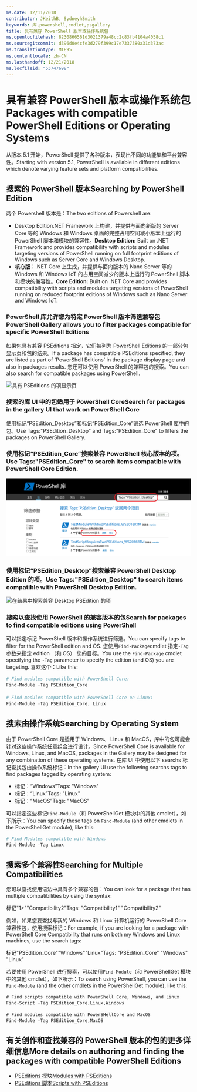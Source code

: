 ```yaml
---
ms.date: 12/11/2018
contributor: JKeithB, SydneyhSmith
keywords: 库,powershell,cmdlet,psgallery
title: 具有兼容 PowerShell 版本或操作系统包
ms.openlocfilehash: 8230866561d3021379a48cc2c83fb4104a4058c1
ms.sourcegitcommit: d396d0e4cfe3d279f399c17e7337380a31d373ac
ms.translationtype: MTE95
ms.contentlocale: zh-CN
ms.lasthandoff: 12/21/2018
ms.locfileid: "53747698"
---
```

# <a name="packages-with-compatible-powershell-editions-or-operating-systems"></a><span data-ttu-id="bf638-103">具有兼容 PowerShell 版本或操作系统包</span><span class="sxs-lookup"><span data-stu-id="bf638-103">Packages with compatible PowerShell Editions or Operating Systems</span></span>

<span data-ttu-id="bf638-104">从版本 5.1 开始，PowerShell 提供了各种版本，表现出不同的功能集和平台兼容性。</span><span class="sxs-lookup"><span data-stu-id="bf638-104">Starting with version 5.1, PowerShell is available in different editions which denote varying feature sets and platform compatibilities.</span></span>

## <a name="searching-by-powershell-edition"></a><span data-ttu-id="bf638-105">搜索的 PowerShell 版本</span><span class="sxs-lookup"><span data-stu-id="bf638-105">Searching by PowerShell Edition</span></span> 
<span data-ttu-id="bf638-106">两个 Powershell 版本是：</span><span class="sxs-lookup"><span data-stu-id="bf638-106">The two editions of Powershell are:</span></span>
- <span data-ttu-id="bf638-107">Desktop Edition.NET Framework 上构建，并提供与面向新版的 Server Core 等的 Windows 和 Windows 桌面的完整占用空间减小版本上运行的 PowerShell 脚本和模块的兼容性。</span><span class="sxs-lookup"><span data-stu-id="bf638-107">**Desktop Edition:** Built on .NET Framework and provides compatibility with scripts and modules targeting versions of PowerShell running on full footprint editions of Windows such as Server Core and Windows Desktop.</span></span>
- <span data-ttu-id="bf638-108">**核心版：**.NET Core 上生成，并提供与面向版本的 Nano Server 等的 Windows 和 Windows IoT 的占用空间减少的版本上运行的 PowerShell 脚本和模块的兼容性。</span><span class="sxs-lookup"><span data-stu-id="bf638-108">**Core Edition:** Built on .NET Core and provides compatibility with scripts and modules targeting versions of PowerShell running on reduced footprint editions of Windows such as Nano Server and Windows IoT.</span></span>

### <a name="powershell-gallery-allows-you-to-filter-packages-compatible-for-specific-powershell-editions"></a><span data-ttu-id="bf638-109">PowerShell 库允许您为特定 PowerShell 版本筛选兼容包</span><span class="sxs-lookup"><span data-stu-id="bf638-109">PowerShell Gallery allows you to filter packages compatible for specific PowerShell Editions</span></span>

<span data-ttu-id="bf638-110">如果包具有兼容 PSEditions 指定，它们被列为 PowerShell Editions 的一部分包显示页和包的结果。</span><span class="sxs-lookup"><span data-stu-id="bf638-110">If a package has compatible PSEditions specified, they are listed as part of 'PowerShell Editions' in the package display page and also in packages results.</span></span>
<span data-ttu-id="bf638-111">您还可以使用 PowerShell 的兼容包的搜索。</span><span class="sxs-lookup"><span data-stu-id="bf638-111">You can also search for compatible packages using PowerShell.</span></span>

![具有 PSEditions 的项显示页](../../Images/packagedisplaypagewithpseditions.PNG)

### <a name="search-for-packages-in-the-gallery-ui-that-work-on-powershell-core"></a><span data-ttu-id="bf638-113">搜索的库 UI 中的包适用于 PowerShell Core</span><span class="sxs-lookup"><span data-stu-id="bf638-113">Search for packages in the gallery UI that work on PowerShell Core</span></span>

<span data-ttu-id="bf638-114">使用标记“PSEdition_Desktop”和标记“PSEdition_Core”筛选 PowerShell 库中的包。</span><span class="sxs-lookup"><span data-stu-id="bf638-114">Use Tags:"PSEdition_Desktop" and Tags:"PSEdition_Core" to filters the packages on PowerShell Gallery.</span></span>

### <a name="use-tagspseditioncore-to-search-items-compatible-with-powershell-core-edition"></a><span data-ttu-id="bf638-115">使用标记“PSEdition_Core”搜索兼容 PowerShell 核心版本的项。</span><span class="sxs-lookup"><span data-stu-id="bf638-115">Use Tags:"PSEdition_Core" to search items compatible with PowerShell Core Edition.</span></span>

![在结果中搜索兼容 Core PSEdition 的项](../../Images/searchresultswithpseditions.PNG)

### <a name="use-tagspseditiondesktop-to-search-items-compatible-with-powershell-desktop-edition"></a><span data-ttu-id="bf638-117">使用标记“PSEdition_Desktop”搜索兼容 PowerShell Desktop Edition 的项。</span><span class="sxs-lookup"><span data-stu-id="bf638-117">Use Tags:"PSEdition_Desktop" to search items compatible with PowerShell Desktop Edition.</span></span>

![在结果中搜索兼容 Desktop PSEdition 的项](../../Images/searchresultswithpseditionsdesktop.PNG)

### <a name="search-for-packages-to-find-compatible-editions-using-powershell"></a><span data-ttu-id="bf638-119">搜索以查找使用 PowerShell 的兼容版本的包</span><span class="sxs-lookup"><span data-stu-id="bf638-119">Search for packages to find compatible editions using PowerShell</span></span>
<span data-ttu-id="bf638-120">可以指定标记 PowerShell 版本和操作系统进行筛选。</span><span class="sxs-lookup"><span data-stu-id="bf638-120">You can specify tags to filter for the PowerShell edition and OS.</span></span> <span data-ttu-id="bf638-121">您使用`Find-Package`cmdlet 指定`-Tag`参数来指定 edition （和 OS） 您的目标。</span><span class="sxs-lookup"><span data-stu-id="bf638-121">You use the `Find-Package` cmdlet specifying the `-Tag` parameter to specify the edition (and OS) you are targeting.</span></span>
<span data-ttu-id="bf638-122">喜欢这个：</span><span class="sxs-lookup"><span data-stu-id="bf638-122">Like this:</span></span>

```powershell
# Find modules compatible with PowerShell Core:
Find-Module -Tag PSEdition_Core

# Find modules compatible with PowerShell Core on Linux:
Find-Module -Tag PSEdition_Core, Linux
```

## <a name="searching-by-operating-system"></a><span data-ttu-id="bf638-123">搜索由操作系统</span><span class="sxs-lookup"><span data-stu-id="bf638-123">Searching by Operating System</span></span> 

<span data-ttu-id="bf638-124">由于 PowerShell Core 是适用于 Windows、 Linux 和 MacOS，库中的包可能会针对这些操作系统任意组合进行设计。</span><span class="sxs-lookup"><span data-stu-id="bf638-124">Since PowerShell Core is available for Windows, Linux, and MacOS, packages in the Gallery may be designed for any combination of these operating systems.</span></span> <span data-ttu-id="bf638-125">在库 UI 中使用以下 searchs 标记查找包由操作系统标记：</span><span class="sxs-lookup"><span data-stu-id="bf638-125">In the gallery UI use the following searchs tags to find packages tagged by operating system:</span></span>

- <span data-ttu-id="bf638-126">标记：“Windows”</span><span class="sxs-lookup"><span data-stu-id="bf638-126">Tags: "Windows"</span></span>
- <span data-ttu-id="bf638-127">标记：“Linux”</span><span class="sxs-lookup"><span data-stu-id="bf638-127">Tags: "Linux"</span></span>
- <span data-ttu-id="bf638-128">标记：“MacOS”</span><span class="sxs-lookup"><span data-stu-id="bf638-128">Tags: "MacOS"</span></span> 

<span data-ttu-id="bf638-129">可以指定这些标记`Find-Module`（和 PowerShellGet 模块中的其他 cmdlet），如下所示：</span><span class="sxs-lookup"><span data-stu-id="bf638-129">You can specify these tags on `Find-Module` (and other cmdlets in the PowerShellGet module), like this:</span></span>

```powershell
# Find Modules compatible with Windows
Find-Module -Tag Linux
```

## <a name="searching-for-multiple-compatibilities"></a><span data-ttu-id="bf638-130">搜索多个兼容性</span><span class="sxs-lookup"><span data-stu-id="bf638-130">Searching for Multiple Compatibilities</span></span>

<span data-ttu-id="bf638-131">您可以查找使用语法中具有多个兼容的包：</span><span class="sxs-lookup"><span data-stu-id="bf638-131">You can look for a package that has multiple compatibilities by using the syntax:</span></span> 

<span data-ttu-id="bf638-132">标记"1>""Compatibility2"</span><span class="sxs-lookup"><span data-stu-id="bf638-132">Tags: "Compatibility1" "Compatibility2"</span></span> 

<span data-ttu-id="bf638-133">例如，如果您要查找与我的 Windows 和 Linux 计算机运行的 PowerShell Core 兼容性包，使用搜索标记：</span><span class="sxs-lookup"><span data-stu-id="bf638-133">For example, if you are looking for a package with PowerShell Core Compatibility that runs on both my Windows and Linux machines, use the search tags:</span></span>

<span data-ttu-id="bf638-134">标记"PSEdition_Core""Windows""Linux"</span><span class="sxs-lookup"><span data-stu-id="bf638-134">Tags: "PSEdition_Core" "Windows" "Linux"</span></span> 

<span data-ttu-id="bf638-135">若要使用 PowerShell 进行搜索，可以使用`Find-Module`（和 PowerShellGet 模块中的其他 cmdlet），如下所示：</span><span class="sxs-lookup"><span data-stu-id="bf638-135">To search using PowerShell, you can use the `Find-Module` (and the other cmdlets in the PowerShellGet module), like this:</span></span>

```powewrshell
# Find scripts compatible with PowerShell Core, Windows, and Linux
Find-Script -Tag PSEdition_Core,Linux,Windows

# Find modules compatible with PowerSHellCore and MacOS
Find-Module -Tag PSEdition_Core,MacOS
```

## <a name="more-details-on-authoring-and-finding-the-packages-with-compatible-powershell-editions"></a><span data-ttu-id="bf638-136">有关创作和查找兼容的 PowerShell 版本的包的更多详细信息</span><span class="sxs-lookup"><span data-stu-id="bf638-136">More details on authoring and finding the packages with compatible PowerShell Editions</span></span>

- [<span data-ttu-id="bf638-137">PSEditions 模块</span><span class="sxs-lookup"><span data-stu-id="bf638-137">Modules with PSEditions</span></span>](../../concepts/module-psedition-support.md)
- [<span data-ttu-id="bf638-138">PSEditions 脚本</span><span class="sxs-lookup"><span data-stu-id="bf638-138">Scripts with PSEditions</span></span>](../../concepts/script-psedition-support.md)

